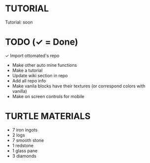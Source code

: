 # TUTORIAL

Tutorial: soon

# TODO (✓ = Done)

✓ Import ottomated's repo
- Make other auto mine functions
- Make a tutorial
- Update wiki section in repo
- Add all repo info
- Make vanila blocks have their textures (or correspond colors with vanilla)
- Make on screen controls for mobile

# TURTLE MATERIALS
- 7 iron ingots
- 2 logs
- 7 smooth stone
- 1 redstone
- 1 glass pane
- 3 diamonds
